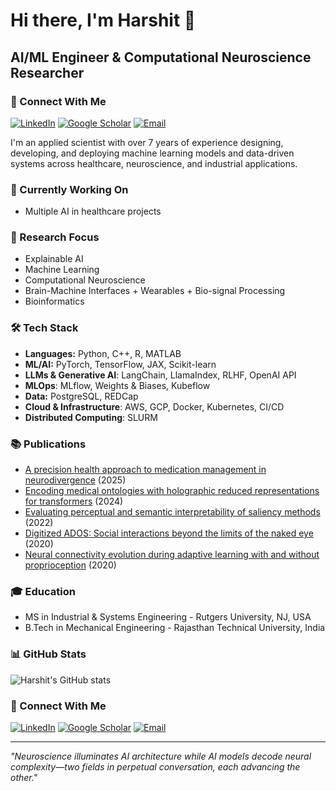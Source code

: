 # Hi there, I'm Harshit 👋

## AI/ML Engineer & Computational Neuroscience Researcher

### 🔗 Connect With Me
[![LinkedIn](https://img.shields.io/badge/LinkedIn-0077B5?style=for-the-badge&logo=linkedin&logoColor=white)](https://www.linkedin.com/in/hbk007/)
[![Google Scholar](https://img.shields.io/badge/Google_Scholar-4285F4?style=for-the-badge&logo=google-scholar&logoColor=white)](https://scholar.google.ca/citations?user=QxgwOOcAAAAJ&hl=en&oi=ao)
[![Email](https://img.shields.io/badge/Email-D14836?style=for-the-badge&logo=gmail&logoColor=white)](mailto:harshitbokadia@gmail.com)

I'm an applied scientist with over 7 years of experience designing, developing, and deploying machine learning models and data-driven systems across healthcare, neuroscience, and industrial applications.

### 🔭 Currently Working On
- Multiple AI in healthcare projects

### 🧠 Research Focus
- Explainable AI
- Machine Learning
- Computational Neuroscience
- Brain-Machine Interfaces + Wearables + Bio-signal Processing
- Bioinformatics

### 🛠️ Tech Stack
- **Languages:** Python, C++, R, MATLAB
- **ML/AI:** PyTorch, TensorFlow, JAX, Scikit-learn
- **LLMs & Generative AI**: LangChain, LlamaIndex, RLHF, OpenAI API
- **MLOps**: MLflow, Weights & Biases, Kubeflow
- **Data:** PostgreSQL, REDCap
- **Cloud & Infrastructure**: AWS, GCP, Docker, Kubernetes, CI/CD
- **Distributed Computing**: SLURM

### 📚 Publications
- [A precision health approach to medication management in neurodivergence](https://www.medrxiv.org/content/10.1101/2025.03.12.25323683v1) (2025)
- [Encoding medical ontologies with holographic reduced representations for transformers](https://openreview.net/forum?id=LN4zA2D8vd) (2024)
- [Evaluating perceptual and semantic interpretability of saliency methods](https://doi.org/10.1002/ail2.77) (2022)
- [Digitized ADOS: Social interactions beyond the limits of the naked eye](https://doi.org/10.3390/jpm10040159) (2020)
- [Neural connectivity evolution during adaptive learning with and without proprioception](https://doi.org/10.1145/3401956.3404232) (2020)

### 🎓 Education
- MS in Industrial & Systems Engineering - Rutgers University, NJ, USA
- B.Tech in Mechanical Engineering - Rajasthan Technical University, India

### 📊 GitHub Stats
![Harshit's GitHub stats](https://github-readme-stats.vercel.app/api?username=hbk008&show_icons=true&theme=radical)

### 🔗 Connect With Me
[![LinkedIn](https://img.shields.io/badge/LinkedIn-0077B5?style=for-the-badge&logo=linkedin&logoColor=white)](https://www.linkedin.com/in/hbk007/)
[![Google Scholar](https://img.shields.io/badge/Google_Scholar-4285F4?style=for-the-badge&logo=google-scholar&logoColor=white)](https://scholar.google.ca/citations?user=QxgwOOcAAAAJ&hl=en&oi=ao)
[![Email](https://img.shields.io/badge/Email-D14836?style=for-the-badge&logo=gmail&logoColor=white)](mailto:harshitbokadia@gmail.com)

---

*"Neuroscience illuminates AI architecture while AI models decode neural complexity—two fields in perpetual conversation, each advancing the other."*
